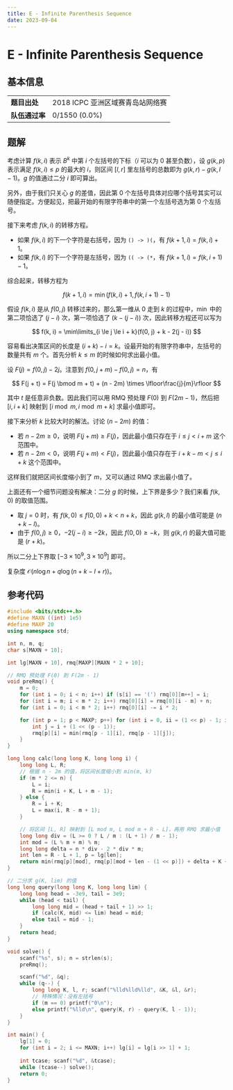 ```yaml
---
title: E - Infinite Parenthesis Sequence
date: 2023-09-04
---
```


# E - Infinite Parenthesis Sequence

## 基本信息

<table>
<tr>
<td><b>题目出处</b></td><td>2018 ICPC 亚洲区域赛青岛站网络赛</td>
</tr>
<tr>
<td><b>队伍通过率</b></td><td>0/1550 (0.0%)</td>
</tr>
</table>

## 题解

考虑计算 $f(k, i)$ 表示 $B^k$ 中第 $i$ 个左括号的下标（$i$ 可以为 $0$ 甚至负数），设 $g(k, p)$ 表示满足 $f(k, i) \le p$ 的最大的 $i$，则区间 $[l, r]$ 里左括号的总数即为 $g(k, r) - g(k, l - 1)$。$g$ 的值通过二分 $i$ 即可算出。

另外，由于我们只关心 $g$ 的差值，因此第 $0$ 个左括号具体对应哪个括号其实可以随便指定。方便起见，把最开始的有限字符串中的第一个左括号选为第 $0$ 个左括号。

接下来考虑 $f(k, i)$ 的转移方程。

* 如果 $f(k, i)$ 的下一个字符是右括号，因为 `() -> )(`，有 $f(k + 1, i) = f(k, i) + 1$。
* 如果 $f(k, i)$ 的下一个字符是左括号，因为 `(( -> (*`，有 $f(k + 1, i) = f(k, i + 1) - 1$。

综合起来，转移方程为

$$
f(k + 1, i) = \min(f(k, i) + 1, f(k, i + 1) - 1)
$$

假设 $f(k, i)$ 是从 $f(0, j)$ 转移过来的，那么第一维从 $0$ 走到 $k$ 的过程中，$\min$ 中的第二项恰选了 $(j - i)$ 次，第一项恰选了 $(k - (j - i))$ 次，因此转移方程还可以写为

$$
f(k, i) = \min\limits_{i \le j \le i + k}(f(0, j) + k - 2(j - i))
$$

容易看出决策区间的长度是 $(i + k) - i = k$。设最开始的有限字符串中，左括号的数量共有 $m$ 个。首先分析 $k \le m$ 的时候如何求出最小值。

设 $F(j) = f(0, j) - 2j$。注意到 $f(0, j + m) - f(0, j) = n$，有

$$
F(j + t) = F(j \bmod m + t) + (n - 2m) \times \lfloor\frac{j}{m}\rfloor
$$

其中 $t$ 是任意非负数。因此我们可以用 RMQ 预处理 $F(0)$ 到 $F(2m - 1)$，然后把 $[i, i + k]$ 映射到 $[i \bmod m, i \bmod m + k]$ 求最小值即可。

接下来分析 $k$ 比较大时的解法。讨论 $(n - 2m)$ 的值：

* 若 $n - 2m \ge 0$，说明 $F(j + m) \ge F(j)$，因此最小值只存在于 $i \le j < i + m$ 这个范围中。
* 若 $n - 2m < 0$，说明 $F(j + m) < F(j)$，因此最小值只存在于 $i + k - m < j \le i + k$ 这个范围中。

这样我们就把区间长度缩小到了 $m$，又可以通过 RMQ 求出最小值了。

上面还有一个细节问题没有解决：二分 $g$ 的时候，上下界是多少？我们来看 $f(k, 0)$ 的取值范围。

* 取 $j = 0$ 时，有 $f(k, 0) \le f(0, 0) + k < n + k$，因此 $g(k, l)$ 的最小值可能是 $(n + k - l)$。
* 由于 $f(0, j) \ge 0$，$-2(j - i) \ge -2k$，因此 $f(0, 0) \ge -k$，则 $g(k, r)$ 的最大值可能是 $(r + k)$。

所以二分上下界取 $[-3 \times 10^9, 3 \times 10^9]$ 即可。

复杂度 $\mathcal{O}(n\log n + q\log (n + k - l + r))$。

## 参考代码

```c++ linenums="1"
#include <bits/stdc++.h>
#define MAXN ((int) 1e5)
#define MAXP 20
using namespace std;

int n, m, q;
char s[MAXN + 10];

int lg[MAXN + 10], rmq[MAXP][MAXN * 2 + 10];

// RMQ 预处理 F(0) 到 F(2m - 1)
void preRmq() {
    m = 0;
    for (int i = 0; i < n; i++) if (s[i] == '(') rmq[0][m++] = i;
    for (int i = m; i < m * 2; i++) rmq[0][i] = rmq[0][i - m] + n;
    for (int i = 0; i < m * 2; i++) rmq[0][i] -= i * 2;

    for (int p = 1; p < MAXP; p++) for (int i = 0, ii = (1 << p) - 1; ii < m * 2; i++, ii++) {
        int j = i + (1 << (p - 1));
        rmq[p][i] = min(rmq[p - 1][i], rmq[p - 1][j]);
    }
}

long long calc(long long K, long long i) {
    long long L, R;
    // 根据 n - 2m 的值，将区间长度缩小到 min(m, k)
    if (m * 2 <= n) {
        L = i;
        R = min(i + K, L + m - 1);
    } else {
        R = i + K;
        L = max(i, R - m + 1);
    }

    // 将区间 [L, R] 映射到 [L mod m, L mod m + R - L]，再用 RMQ 求最小值
    long long div = (L >= 0 ? L / m : (L + 1) / m - 1);
    int mod = (L % m + m) % m;
    long long delta = n * div - 2 * div * m;
    int len = R - L + 1, p = lg[len];
    return min(rmq[p][mod], rmq[p][mod + len - (1 << p)]) + delta + K + 2 * i;
}

// 二分求 g(K, lim) 的值
long long query(long long K, long long lim) {
    long long head = -3e9, tail = 3e9;
    while (head < tail) {
        long long mid = (head + tail + 1) >> 1;
        if (calc(K, mid) <= lim) head = mid;
        else tail = mid - 1;
    }
    return head;
}

void solve() {
    scanf("%s", s); n = strlen(s);
    preRmq();

    scanf("%d", &q);
    while (q--) {
        long long K, l, r; scanf("%lld%lld%lld", &K, &l, &r);
        // 特殊情况：没有左括号
        if (m == 0) printf("0\n");
        else printf("%lld\n", query(K, r) - query(K, l - 1));
    }
}

int main() {
    lg[1] = 0;
    for (int i = 2; i <= MAXN; i++) lg[i] = lg[i >> 1] + 1;
        
    int tcase; scanf("%d", &tcase);
    while (tcase--) solve();
    return 0;
}
```
